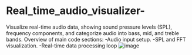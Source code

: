 # Real_time_audio_visualizer-
Visualize real-time audio data, showing sound pressure levels (SPL),
frequency components, and categorize audio into bass, mid, and treble
bands.
Overview of main code sections:
-Audio input setup.
-SPL and FFT visualization.
-Real-time data processing loop
![image](https://github.com/user-attachments/assets/62f64eeb-f365-41a8-be9f-6852d7c60f8a)

